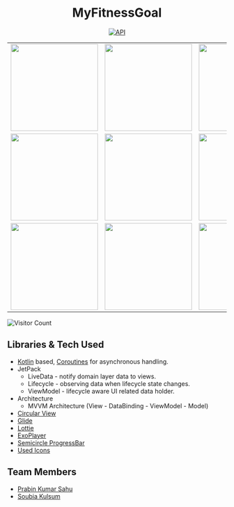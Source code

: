 <h1 align="center">MyFitnessGoal</h1>

<p align="center">
  <a href="https://android-arsenal.com/api?level=23"><img alt="API" src="https://img.shields.io/badge/API-23%2B-brightgreen.svg?style=flat"/></a>
</p>

<table>
  
  <tr>
    <td><img src="https://i.postimg.cc/d1VZT1fG/appIcon2.jpg" width="200"/></td>
    <td><img src="https://i.postimg.cc/nrLKZTZb/IMG-20210620-190948.jpg" width="200"/></td>
    <td><img src="https://i.postimg.cc/T1HVPmYy/IMG-20210620-191018.jpg" width="200"/></td>
    <td><img src="https://i.postimg.cc/ZKCPMfV6/IMG-20210620-191053.jpg" width="200"/></td>
  </tr>
  
  
  <tr>
    <td><img src="https://i.postimg.cc/Gp1k9brj/IMG-20210620-191116.jpg"   width="200"/></td>
    <td><img src="https://i.postimg.cc/MpB7WnkT/IMG-20210620-191131.jpg"  width="200"/></td>
    <td><img src="https://i.postimg.cc/xjsygry0/IMG-20210620-191203.jpg"   width="200"/></td>
    <td><img src="https://i.postimg.cc/MT9RsRBs/IMG-20210620-191238.jpg"  width="200"/></td>
  </tr>
  
  <tr>
    <td><img src="https://i.postimg.cc/xdyLzB1V/IMG-20210620-191305.jpg"  width="200"/></td>
    <td><img src="https://i.postimg.cc/C1hkHJRB/IMG-20210620-191317.jpg"  width="200"/></td>
    <td><img src="https://i.postimg.cc/X7mKSwzm/IMG-20210620-191334.jpg"  width="200"/></td>
    <td><img src="https://i.postimg.cc/HWJ4SZSX/12.jpg"  width="200"/></td>
  </tr>
 
 </table>


![Visitor Count](https://profile-counter.glitch.me/myfitnessgoal/count.svg)



## Libraries & Tech Used
- [Kotlin](https://kotlinlang.org/) based, [Coroutines](https://github.com/Kotlin/kotlinx.coroutines) for asynchronous handling.
- JetPack
  - LiveData - notify domain layer data to views.
  - Lifecycle - observing data when lifecycle state changes.
  - ViewModel - lifecycle aware UI related data holder.
- Architecture
  - MVVM Architecture (View - DataBinding - ViewModel - Model) 
- [Circular View](https://github.com/hdodenhof/CircleImageView) 
- [Glide](https://github.com/bumptech/glide) 
- [Lottie](https://github.com/airbnb/lottie-android) 
- [ExoPlayer](https://exoplayer.dev/hello-world.html) 
- [Semicircle ProgressBar](https://github.com/hadibtf/SemiCircleArcProgressBar) 
- [Used Icons](https://www.flaticon.com/)


## Team Members 
- [Prabin Kumar Sahu](https://prabinkumarsahu28.wixsite.com/about)
- [Soubia Kulsum](https://soubiakulsum.github.io)
